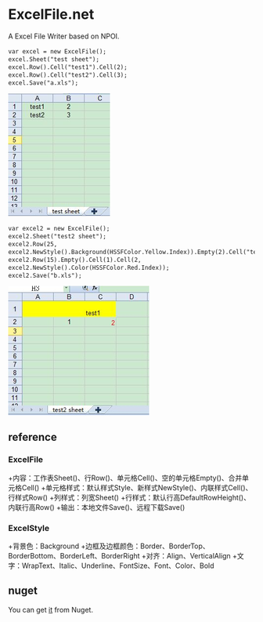 ExcelFile.net
=============

A Excel File Writer based on NPOI.

    var excel = new ExcelFile();
    excel.Sheet("test sheet");
    excel.Row().Cell("test1").Cell(2);
    excel.Row().Cell("test2").Cell(3);
    excel.Save("a.xls");

![](/images/a.JPG)

	var excel2 = new ExcelFile();
    excel2.Sheet("test2 sheet");
    excel2.Row(25, excel2.NewStyle().Background(HSSFColor.Yellow.Index)).Empty(2).Cell("test1");
    excel2.Row(15).Empty().Cell(1).Cell(2, excel2.NewStyle().Color(HSSFColor.Red.Index));
    excel2.Save("b.xls");

![](/images/b.JPG)

## reference
### ExcelFile
+内容：工作表Sheet()、行Row()、单元格Cell()、空的单元格Empty()、合并单元格Cell()
+单元格样式：默认样式Style、新样式NewStyle()、内联样式Cell()、行样式Row()
+列样式：列宽Sheet()
+行样式：默认行高DefaultRowHeight()、内联行高Row()
+输出：本地文件Save()、远程下载Save()

### ExcelStyle
+背景色：Background
+边框及边框颜色：Border、BorderTop、BorderBottom、BorderLeft、BorderRight
+对齐：Align、VerticalAlign
+文字：WrapText、Italic、Underline、FontSize、Font、Color、Bold

## nuget
You can get [it](https://www.nuget.org/packages/ExcelFile.net) from Nuget.